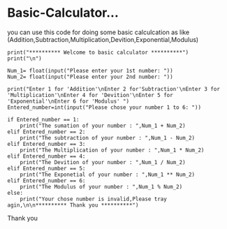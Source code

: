 # Basic-Calculator...
you can use this code for doing some basic calculcation as like (Addition,Subtraction,Multiplication,Devition,Exponential,Modulus)



    print("********** Welcome to basic calculator **********")
    print("\n")

    Num_1= float(input("Please enter your 1st number: "))
    Num_2= float(input("Please enter your 2nd number: "))

    print("Enter 1 for 'Addition'\nEnter 2 for'Subtraction'\nEnter 3 for 'Multiplication'\nEnter 4 for 'Devition'\nEnter 5 for 'Exponential'\nEnter 6 for 'Modulus' ")
    Entered_number=int(input("Please chose your number 1 to 6: "))

    if Entered_number == 1:
        print("The sumation of your number : ",Num_1 + Num_2)
    elif Entered_number == 2:
        print("The subtraction of your number : ",Num_1 - Num_2)
    elif Entered_number == 3:
        print("The Multiplication of your number : ",Num_1 * Num_2)
    elif Entered_number == 4:
        print("The Devition of your number : ",Num_1 / Num_2)
    elif Entered_number == 5:
        print("The Exponetial of your number : ",Num_1 ** Num_2)
    elif Entered_number == 6:
        print("The Modulus of your number : ",Num_1 % Num_2)
    else:
        print("Your chose number is invalid,Please tray agin,\n\n********** Thank you **********")
 
 
 

Thank you
